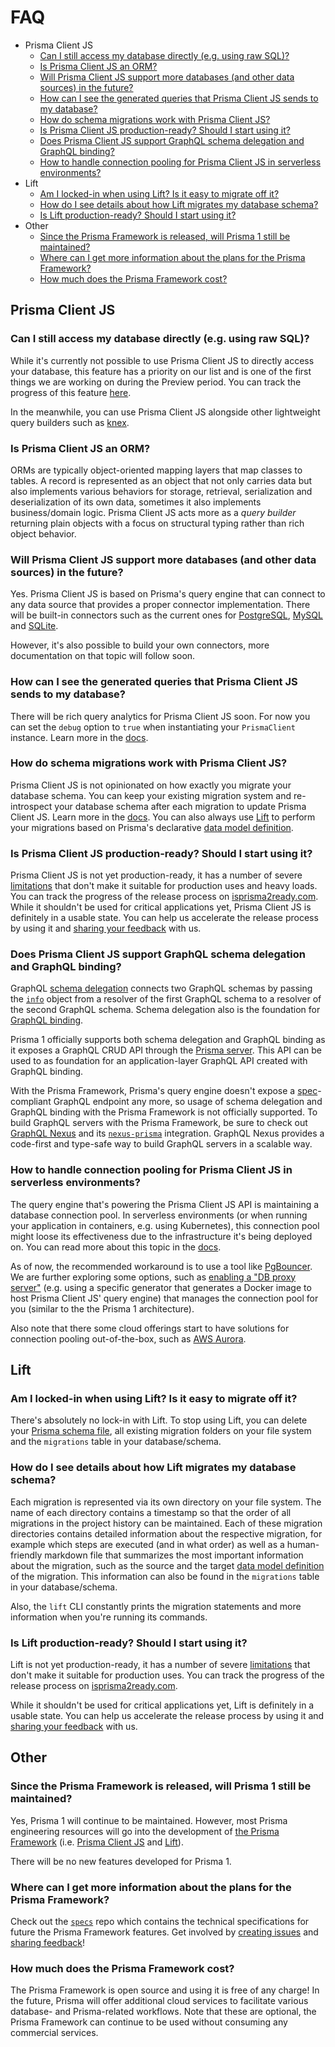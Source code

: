 # FAQ

- Prisma Client JS
  - [Can I still access my database directly (e.g. using raw SQL)?](#can-i-still-access-my-database-directly-eg-using-raw-sql)
  - [Is Prisma Client JS an ORM?](#is-prisma-client-js-an-orm)
  - [Will Prisma Client JS support more databases (and other data sources) in the future?](#will-prisma-client-js-support-more-databases-and-other-data-sources-in-the-future)
  - [How can I see the generated queries that Prisma Client JS sends to my database?](#how-can-i-see-the-generated-queries-that-prisma-client-js-sends-to-my-database)
  - [How do schema migrations work with Prisma Client JS?](#how-do-schema-migrations-work-with-prisma-client-js)
  - [Is Prisma Client JS production-ready? Should I start using it?](#is-prisma-client-js-production-ready-should-i-start-using-it)
  - [Does Prisma Client JS support GraphQL schema delegation and GraphQL binding?](#does-prisma-client-js-support-graphql-schema-delegation-and-graphql-binding)
  - [How to handle connection pooling for Prisma Client JS in serverless environments?](#how-to-handle-connection-pooling-for-prisma-client-js-in-serverless-environments)
- Lift
  - [Am I locked-in when using Lift? Is it easy to migrate off it?](#am-i-locked-in-when-using-lift-is-it-easy-to-migrate-off-it)
  - [How do I see details about how Lift migrates my database schema?](#how-do-i-see-details-about-how-lift-migrates-my-database-schema)
  - [Is Lift production-ready? Should I start using it?](#is-lift-production-ready-should-i-start-using-it)
- Other
  - [Since the Prisma Framework is released, will Prisma 1 still be maintained?](#since-the-prisma-framework-is-released-will-prisma-1-still-be-maintained)
  - [Where can I get more information about the plans for the Prisma Framework?](#where-can-i-get-more-information-about-the-plans-for-the-prisma-framework)
  - [How much does the Prisma Framework cost?](#how-much-does-the-prisma-framework-cost)

## Prisma Client JS

### Can I still access my database directly (e.g. using raw SQL)?

While it's currently not possible to use Prisma Client JS to directly access your database, this feature has a priority on our list and is one of the first things we are working on during the Preview period. You can track the progress of this feature [here](https://github.com/prisma/prisma-client-js/issues/10). 

In the meanwhile, you can use Prisma Client JS alongside other lightweight query builders such as [knex](https://www.github.com/tgriesser/knex).

### Is Prisma Client JS an ORM?

ORMs are typically object-oriented mapping layers that map classes to tables. A record is represented as an object that not only carries data but also implements various behaviors for storage, retrieval,
serialization and deserialization of its own data, sometimes it also implements business/domain logic.
Prisma Client JS acts more as a _query builder_ returning plain objects with a focus on structural typing rather than rich object behavior.

### Will Prisma Client JS support more databases (and other data sources) in the future?

Yes. Prisma Client JS is based on Prisma's query engine that can connect to any data source that provides a proper connector implementation. There will be built-in connectors such as the current ones for [PostgreSQL](./core/connectors/postgresql.md), [MySQL](./core/connectors/mysql.md) and [SQLite](./core/connectors/sqlite.md). 

However, it's also possible to build your own connectors, more documentation on that topic will follow soon.

### How can I see the generated queries that Prisma Client JS sends to my database?

There will be rich query analytics for Prisma Client JS soon. For now you can set the `debug` option to `true` when instantiating your `PrismaClient` instance. Learn more in the [docs](./prisma-client-js/api.md#debugging).

### How do schema migrations work with Prisma Client JS?

Prisma Client JS is not opinionated on how exactly you migrate your database schema. You can keep your existing migration system and re-introspect your database schema after each migration to update Prisma Client JS. Learn more in the [docs](./prisma-client-js/use-only-prisma-client-js.md). You can also always use [Lift](https://lift.prisma.io) to perform your migrations based on Prisma's declarative [data model definition](./data-modeling.md).

### Is Prisma Client JS production-ready? Should I start using it?

Prisma Client JS is not yet production-ready, it has a number of severe [limitations](./limitations.md) that don't make it suitable for production uses and heavy loads. You can track the progress of the release process on [isprisma2ready.com](https://www.isprisma2ready.com). While it shouldn't be used for critical applications yet, Prisma Client JS is definitely in a usable state. You can help us accelerate the release process by using it and [sharing your feedback](./prisma2-feedback.md) with us.

### Does Prisma Client JS support GraphQL schema delegation and GraphQL binding?

GraphQL [schema delegation](https://www.prisma.io/blog/graphql-schema-stitching-explained-schema-delegation-4c6caf468405/) connects two GraphQL schemas by passing the [`info`](https://www.prisma.io/blog/graphql-server-basics-demystifying-the-info-argument-in-graphql-resolvers-6f26249f613a/) object from a resolver of the first GraphQL schema to a resolver of the second GraphQL schema. Schema delegation also is the foundation for [GraphQL binding](https://github.com/graphql-binding/graphql-binding).

Prisma 1 officially supports both schema delegation and GraphQL binding as it exposes a GraphQL CRUD API through the [Prisma server](https://www.prisma.io/docs/prisma-server/). This API can be used to as foundation for an application-layer GraphQL API created with GraphQL binding. 

With the Prisma Framework, Prisma's query engine doesn't expose a [spec](https://graphql.github.io/graphql-spec/June2018/)-compliant GraphQL endpoint any more, so usage of schema delegation and GraphQL binding with the Prisma Framework is not officially supported. To build GraphQL servers with the Prisma Framework, be sure to check out [GraphQL Nexus](https://nexus.js.org/) and its [`nexus-prisma`](https://nexus.js.org/docs/database-access-with-prisma-v2) integration. GraphQL Nexus provides a code-first and type-safe way to build GraphQL servers in a scalable way. 

### How to handle connection pooling for Prisma Client JS in serverless environments?

The query engine that's powering the Prisma Client JS API is maintaining a database connection pool. In serverless environments (or when running your application in containers, e.g. using Kubernetes), this connection pool might loose its effectiveness due to the infrastructure it's being deployed on. You can read more about this topic in the [docs](./prisma-client-js/deployment.md).

As of now, the recommended workaround is to use a tool like [PgBouncer](https://pgbouncer.github.io/faq.html). We are further exploring some options, such as [enabling a "DB proxy server"](https://github.com/prisma/prisma2/issues/370) (e.g. using a specific generator that generates a Docker image to host Prisma Client JS' query engine) that manages the connection pool for you (similar to the the Prisma 1 architecture).

Also note that there some cloud offerings start to have solutions for connection pooling out-of-the-box, such as [AWS Aurora](https://aws.amazon.com/blogs/aws/new-data-api-for-amazon-aurora-serverless/).

## Lift

### Am I locked-in when using Lift? Is it easy to migrate off it?

There's absolutely no lock-in with Lift. To stop using Lift, you can delete your [Prisma schema file](./prisma-schema-file.md), all existing migration folders on your file system and the `migrations` table in your database/schema.

### How do I see details about how Lift migrates my database schema?

Each migration is represented via its own directory on your file system. The name of each directory contains a timestamp so that the order of all migrations in the project history can be maintained. Each of these migration directories contains detailed information about the respective migration, for example which steps are executed (and in what order) as well as a human-friendly markdown file that summarizes the most important information about the migration, such as the source and the target [data model definition](./data-modeling.md#data-model-definition) of the migration. This information can also be found in the        `migrations` table in your database/schema. 

Also, the `lift` CLI constantly prints the migration statements and more information when you're running its commands.

### Is Lift production-ready? Should I start using it?

Lift is not yet production-ready, it has a number of severe [limitations](./limitations.md) that don't make it suitable for production uses. You can track the progress of the release process on [isprisma2ready.com](https://www.isprisma2ready.com). 

While it shouldn't be used for critical applications yet, Lift is definitely in a usable state. You can help us accelerate the release process by using it and [sharing your feedback](./prisma2-feedback.md) with us.

## Other

### Since the Prisma Framework is released, will Prisma 1 still be maintained?

Yes, Prisma 1 will continue to be maintained. However, most Prisma engineering resources will go into the development of [the Prisma Framework](https://github.com/prisma/prisma2) (i.e. [Prisma Client JS](https://photonjs.prisma.io/) and [Lift](https://lift.prisma.io/)). 

There will be no new features developed for Prisma 1.

### Where can I get more information about the plans for the Prisma Framework?

Check out the [`specs`](https://github.com/prisma/specs) repo which contains the technical specifications for future the Prisma Framework features. Get involved by [creating issues](https://github.com/prisma/prisma2/issues) and [sharing feedback](./prisma2-feedback.md)!

### How much does the Prisma Framework cost?

The Prisma Framework is open source and using it is free of any charge! In the future, Prisma will offer additional cloud services to facilitate various database- and Prisma-related workflows. Note that these are optional, the Prisma Framework can continue to be used without consuming any commercial services.